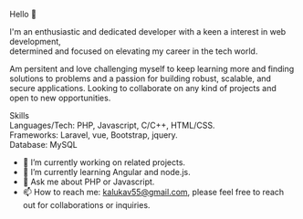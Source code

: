 Hello 👋 

I'm an enthusiastic and dedicated developer with a keen a interest in web development,  
determined and focused on elevating my career in the tech world.

Am persitent and love challenging myself to keep learning more and finding solutions to problems and a passion for building robust, scalable, and secure applications.
Looking to collaborate on any kind of projects and open to new opportunities.

Skills         
Languages/Tech: PHP, Javascript, C/C++, HTML/CSS.	      
Frameworks: Laravel, vue, Bootstrap, jquery.      
Database: MySQL

- 🔭 I’m currently working on related projects.
- 🌱 I’m currently learning Angular and node.js.
- 💬 Ask me about PHP or Javascript.
- 📫 How to reach me: kalukav55@gmail.com, please feel free to reach out for collaborations or inquiries. 


